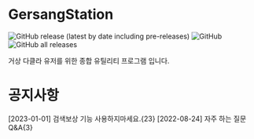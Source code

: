 # GersangStation
![GitHub release (latest by date including pre-releases)](https://img.shields.io/github/v/release/byungmeo/GersangStation)
![GitHub](https://img.shields.io/github/license/byungmeo/GersangStation)
![GitHub all releases](https://img.shields.io/github/downloads/byungmeo/GersangStation/total)

거상 다클라 유저를 위한 종합 유틸리티 프로그램 입니다.

# 공지사항
[2023-01-01] 검색보상 기능 사용하지마세요.{23}
[2022-08-24] 자주 하는 질문 Q&A{3}
